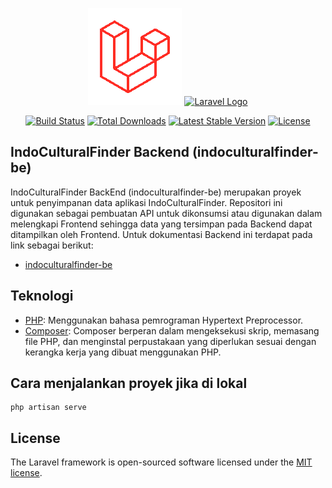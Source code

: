 <p align="center">
    <a href="https://laravel.com" target="_blank"><img src="https://raw.githubusercontent.com/indoculturalfinder/infoculturalfinder-be/main/storage/img/Animation%20-%2017027359851235.gif" width="150" alt="Laravel Logo"></a>
    <a href="https://indoculturalfinder.github.io/" target="_blank"><img src="https://github.com/indoculturalfinder/indoculturalfinder-fe/assets/112412781/463c935b-d0e9-4bae-8b9b-e2829440441a" width="150" alt="Laravel Logo"></a>
</p>

<p align="center">
<a href="https://github.com/laravel/framework/actions"><img src="https://github.com/laravel/framework/workflows/tests/badge.svg" alt="Build Status"></a>
<a href="https://packagist.org/packages/laravel/framework"><img src="https://img.shields.io/packagist/dt/laravel/framework" alt="Total Downloads"></a>
<a href="https://packagist.org/packages/laravel/framework"><img src="https://img.shields.io/packagist/v/laravel/framework" alt="Latest Stable Version"></a>
<a href="https://packagist.org/packages/laravel/framework"><img src="https://img.shields.io/packagist/l/laravel/framework" alt="License"></a>
</p>

## IndoCulturalFinder Backend (indoculturalfinder-be)

IndoCulturalFinder BackEnd (indoculturalfinder-be) merupakan proyek untuk penyimpanan data aplikasi IndoCulturalFinder. Repositori ini digunakan sebagai pembuatan API untuk dikonsumsi atau digunakan dalam melengkapi Frontend sehingga data yang tersimpan pada Backend dapat ditampilkan oleh Frontend. Untuk dokumentasi Backend ini terdapat pada link sebagai berikut:

- [indoculturalfinder-be](https://be.indoculturalfinder.my.id/)

## Teknologi

- [PHP](https://www.php.net/): Menggunakan bahasa pemrograman Hypertext Preprocessor.
- [Composer](https://getcomposer.org/): 
Composer berperan dalam mengeksekusi skrip, memasang file PHP, dan menginstal perpustakaan yang diperlukan sesuai dengan kerangka kerja yang dibuat menggunakan PHP.

## Cara menjalankan proyek jika di lokal

```
php artisan serve
```

## License

The Laravel framework is open-sourced software licensed under the [MIT license](https://opensource.org/licenses/MIT).
